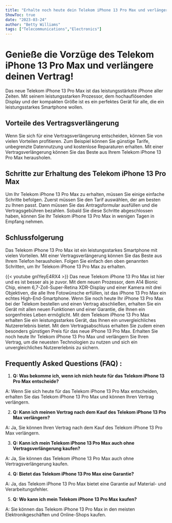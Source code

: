 ```yaml
---
title: "Erhalte noch heute dein Telekom iPhone 13 Pro Max und verlängere deinen Vertrag!"
ShowToc: true 
date: "2023-03-24"
author: "Betty Williams" 
tags: ["Telecommunications","Electronics"]
---
```

# Genieße die Vorzüge des Telekom iPhone 13 Pro Max und verlängere deinen Vertrag!

Das neue Telekom iPhone 13 Pro Max ist das leistungsstärkste iPhone aller Zeiten. Mit seinem leistungsstarken Prozessor, dem hochauflösenden Display und der kompakten Größe ist es ein perfektes Gerät für alle, die ein leistungsstarkes Smartphone wollen.

## Vorteile des Vertragsverlängerung

Wenn Sie sich für eine Vertragsverlängerung entscheiden, können Sie von vielen Vorteilen profitieren. Zum Beispiel können Sie günstige Tarife, unbegrenzte Datennutzung und kostenlose Reparaturen erhalten. Mit einer Vertragsverlängerung können Sie das Beste aus Ihrem Telekom iPhone 13 Pro Max herausholen.

## Schritte zur Erhaltung des Telekom iPhone 13 Pro Max

Um Ihr Telekom iPhone 13 Pro Max zu erhalten, müssen Sie einige einfache Schritte befolgen. Zuerst müssen Sie den Tarif auswählen, der am besten zu Ihnen passt. Dann müssen Sie das Antragsformular ausfüllen und die Vertragsgebühren bezahlen. Sobald Sie diese Schritte abgeschlossen haben, können Sie Ihr Telekom iPhone 13 Pro Max in wenigen Tagen in Empfang nehmen.

## Schlussfolgerung

Das Telekom iPhone 13 Pro Max ist ein leistungsstarkes Smartphone mit vielen Vorteilen. Mit einer Vertragsverlängerung können Sie das Beste aus Ihrem Telefon herausholen. Folgen Sie einfach den oben genannten Schritten, um Ihr Telekom iPhone 13 Pro Max zu erhalten.

{{< youtube gnlYeyE4RX4 >}} 
Das neue Telekom iPhone 13 Pro Max ist hier und es ist besser als je zuvor. Mit dem neuen Prozessor, dem A14 Bionic Chip, einem 6,7-Zoll-Super-Retina XDR-Display und einer Kamera mit drei Objektiven, die alle Ihre Fotowünsche erfüllen, ist das iPhone 13 Pro Max ein echtes High-End-Smartphone. Wenn Sie noch heute Ihr iPhone 13 Pro Max bei der Telekom bestellen und einen Vertrag abschließen, erhalten Sie ein Gerät mit allen neuen Funktionen und einer Garantie, die Ihnen ein sorgenfreies Leben ermöglicht. Mit dem Telekom iPhone 13 Pro Max erhalten Sie ein leistungsstarkes Gerät, das Ihnen ein unvergleichliches Nutzererlebnis bietet. Mit dem Vertragsabschluss erhalten Sie zudem einen besonders günstigen Preis für das neue iPhone 13 Pro Max. Erhalten Sie noch heute Ihr Telekom iPhone 13 Pro Max und verlängern Sie Ihren Vertrag, um die neuesten Technologien zu nutzen und sich ein unvergleichliches Nutzererlebnis zu sichern.

## Frequently Asked Questions (FAQ) :
1. **Q: Was bekomme ich, wenn ich mich heute für das Telekom iPhone 13 Pro Max entscheide?** 

A: Wenn Sie sich heute für das Telekom iPhone 13 Pro Max entscheiden, erhalten Sie das Telekom iPhone 13 Pro Max und können Ihren Vertrag verlängern.

2. **Q: Kann ich meinen Vertrag nach dem Kauf des Telekom iPhone 13 Pro Max verlängern?** 

A: Ja, Sie können Ihren Vertrag nach dem Kauf des Telekom iPhone 13 Pro Max verlängern.

3. **Q: Kann ich mein Telekom iPhone 13 Pro Max auch ohne Vertragsverlängerung kaufen?** 

A: Ja, Sie können das Telekom iPhone 13 Pro Max auch ohne Vertragsverlängerung kaufen.

4. **Q: Bietet das Telekom iPhone 13 Pro Max eine Garantie?** 

A: Ja, das Telekom iPhone 13 Pro Max bietet eine Garantie auf Material- und Verarbeitungsfehler.

5. **Q: Wo kann ich mein Telekom iPhone 13 Pro Max kaufen?**

A: Sie können das Telekom iPhone 13 Pro Max in den meisten Elektronikgeschäften und Online-Shops kaufen.



